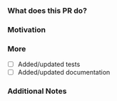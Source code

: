 <!--
PLEASE READ THIS MESSAGE.

Documentation fixes or enhancements:
- for Traefik v2: use branch v2.11
- for Traefik v3: use branch v3.1

Bug fixes:
- for Traefik v2: use branch v2.11
- for Traefik v3: use branch v3.1

Enhancements:
- for Traefik v2: we only accept bug fixes
- for Traefik v3: use branch master

HOW TO WRITE A GOOD PULL REQUEST? https://doc.traefik.io/traefik/contributing/submitting-pull-requests/

-->

### What does this PR do?

<!-- A brief description of the change being made with this pull request. -->


### Motivation

<!-- What inspired you to submit this pull request? -->


### More

- [ ] Added/updated tests
- [ ] Added/updated documentation

### Additional Notes

<!-- Anything else we should know when reviewing? -->
